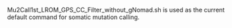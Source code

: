 Mu2Call1st_LROM_GPS_CC_Filter_without_gNomad.sh is used as the current default command for somatic mutation calling.
